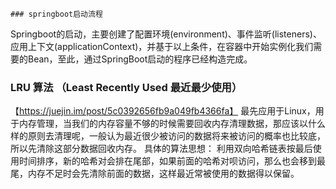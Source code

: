     ### springboot启动流程
Springboot的启动，主要创建了配置环境(environment)、事件监听(listeners)、应用上下文(applicationContext)，并基于以上条件，在容器中开始实例化我们需要的Bean，至此，通过SpringBoot启动的程序已经构造完成。









### LRU 算法 （Least Recently Used 最近最少使用）
【https://juejin.im/post/5c0392656fb9a049fb4366fa】
最先应用于Linux，用于内存管理，当我们的内存容量不够的时候需要回收内存清理数据，那应该以什么样的原则去清理呢，一般认为最近很少被访问的数据将来被访问的概率也比较底，所以先清除这部分数据回收内存。
具体的算法思想：
利用双向哈希链表按最后使用时间排序，新的哈希对会排在尾部，如果前面的哈希对呗访问，那么也会移到最尾，内存不足时会先清除前面的数据，这样最近常被使用的数据得以保留。





 























